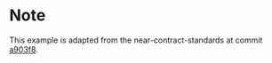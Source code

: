 # Note

This example is adapted from the near-contract-standards at commit [a903f8](https://github.com/near/near-sdk-rs/tree/a903f8c44a7be363d960838d92afdb22d1ce8b87/near-contract-standards).
